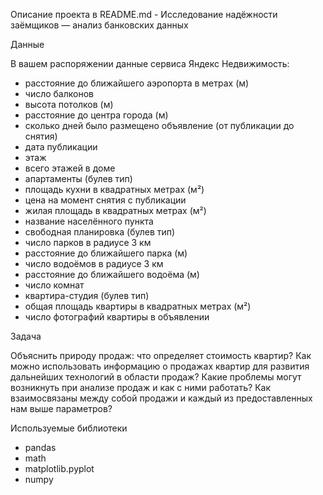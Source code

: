 Описание проекта в README.md - Исследование надёжности заёмщиков — анализ банковских данных

Данные

В вашем распоряжении данные сервиса Яндекс Недвижимость:

- расстояние до ближайшего аэропорта в метрах (м)
- число балконов
- высота потолков (м)
- расстояние до центра города (м)
- сколько дней было размещено объявление (от публикации до снятия)
- дата публикации
-  этаж
-  всего этажей в доме
-  апартаменты (булев тип)
-  площадь кухни в квадратных метрах (м²)
-  цена на момент снятия с публикации
-  жилая площадь в квадратных метрах (м²)
-  название населённого пункта
-  свободная планировка (булев тип)
-  число парков в радиусе 3 км
-  расстояние до ближайшего парка (м)
-   число водоёмов в радиусе 3 км
-   расстояние до ближайшего водоёма (м)
-   число комнат
-   квартира-студия (булев тип)
-   общая площадь квартиры в квадратных метрах (м²)
-   число фотографий квартиры в объявлении

Задача

Объяснить природу продаж: что определяет стоимость квартир? Как можно использовать информацию о продажах квартир для развития дальнейших технологий в области продаж? Какие проблемы могут возникнуть при анализе продаж и как с ними работать?  Как взаимосвязаны между собой продажи и каждый из предоставленных нам выше параметров?

Используемые библиотеки

- pandas
- math
- matplotlib.pyplot
- numpy
